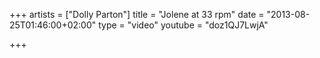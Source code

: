 +++
artists = ["Dolly Parton"]
title = "Jolene at 33 rpm"
date = "2013-08-25T01:46:00+02:00"
type = "video"
youtube = "doz1QJ7LwjA"

+++

